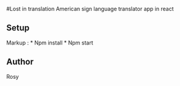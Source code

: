 #Lost in translation
American sign language translator app in react

## Setup
Markup : * Npm install
        * Npm start

## Author
Rosy
            